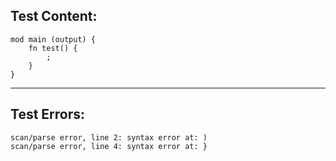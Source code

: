 
Test Content: 
-------------------------
```
mod main (output) {
    fn test() {
        ;
    }
}
```
------------------------

Test Errors:
-------------------------
```
scan/parse error, line 2: syntax error at: )
scan/parse error, line 4: syntax error at: }
```
